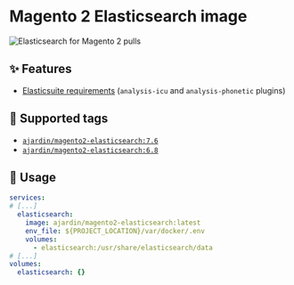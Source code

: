 Magento 2 Elasticsearch image
=============================
![Elasticsearch for Magento 2 pulls](https://img.shields.io/docker/pulls/ajardin/magento2-elasticsearch?style=for-the-badge)

✨ Features
-----------
* [Elasticsuite requirements][1] (`analysis-icu` and `analysis-phonetic` plugins)

🐳 Supported tags
-----------------
* [`ajardin/magento2-elasticsearch:7.6`](/magento2/elasticsearch/7.6/Dockerfile)
* [`ajardin/magento2-elasticsearch:6.8`](/magento2/elasticsearch/6.8/Dockerfile)

🚀 Usage
--------
```yaml
services:
# [...]
  elasticsearch:
    image: ajardin/magento2-elasticsearch:latest
    env_file: ${PROJECT_LOCATION}/var/docker/.env
    volumes:
      - elasticsearch:/usr/share/elasticsearch/data
# [...]
volumes:
  elasticsearch: {}
```

<!-- Resources -->
[1]: https://github.com/Smile-SA/elasticsuite
